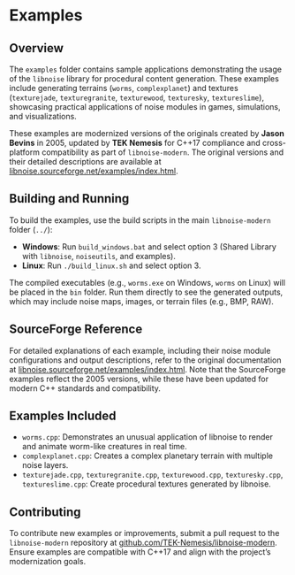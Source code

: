 # Examples

## Overview

The `examples` folder contains sample applications demonstrating the usage of the `libnoise` library for procedural content generation. These examples include generating terrains (`worms`, `complexplanet`) and textures (`texturejade`, `texturegranite`, `texturewood`, `texturesky`, `textureslime`), showcasing practical applications of noise modules in games, simulations, and visualizations.

These examples are modernized versions of the originals created by **Jason Bevins** in 2005, updated by **TEK Nemesis** for C++17 compliance and cross-platform compatibility as part of `libnoise-modern`. The original versions and their detailed descriptions are available at [libnoise.sourceforge.net/examples/index.html](https://libnoise.sourceforge.net/examples/index.html).

## Building and Running

To build the examples, use the build scripts in the main `libnoise-modern` folder (`../`):

- **Windows**: Run `build_windows.bat` and select option 3 (Shared Library with `libnoise`, `noiseutils`, and examples).
- **Linux**: Run `./build_linux.sh` and select option 3.

The compiled executables (e.g., `worms.exe` on Windows, `worms` on Linux) will be placed in the `bin` folder. Run them directly to see the generated outputs, which may include noise maps, images, or terrain files (e.g., BMP, RAW).

## SourceForge Reference

For detailed explanations of each example, including their noise module configurations and output descriptions, refer to the original documentation at [libnoise.sourceforge.net/examples/index.html](https://libnoise.sourceforge.net/examples/index.html). Note that the SourceForge examples reflect the 2005 versions, while these have been updated for modern C++ standards and compatibility.

## Examples Included

- `worms.cpp`: Demonstrates an unusual application of libnoise to render and animate worm-like creatures in real time.
- `complexplanet.cpp`: Creates a complex planetary terrain with multiple noise layers.
- `texturejade.cpp`, `texturegranite.cpp`, `texturewood.cpp`, `texturesky.cpp`, `textureslime.cpp`: Create procedural textures generated by libnoise.

## Contributing

To contribute new examples or improvements, submit a pull request to the `libnoise-modern` repository at [github.com/TEK-Nemesis/libnoise-modern](https://github.com/TEK-Nemesis/libnoise-modern). Ensure examples are compatible with C++17 and align with the project’s modernization goals.
